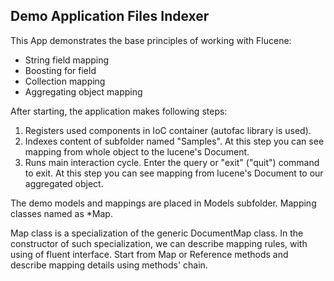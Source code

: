 ## ﻿Demo Application Files Indexer

This App demonstrates the base principles of working with Flucene:

* String field mapping
* Boosting for field
* Collection mapping
* Aggregating object mapping

After starting, the application makes following steps:

1. Registers used components in IoC container (autofac library is used).
2. Indexes content of subfolder named "Samples". At this step you can see mapping from whole object to the lucene's Document.
3. Runs main interaction cycle. Enter the query or "exit" ("quit") command to exit. At this step you can see mapping from lucene's Document to our aggregated object.

The demo models and mappings are placed in Models subfolder. Mapping
classes named as *Map.

Map class is a specialization of the generic DocumentMap class. In the
constructor of such specialization, we can describe mapping rules, with
using of fluent interface. Start from Map or Reference methods and describe
mapping details using methods' chain.
